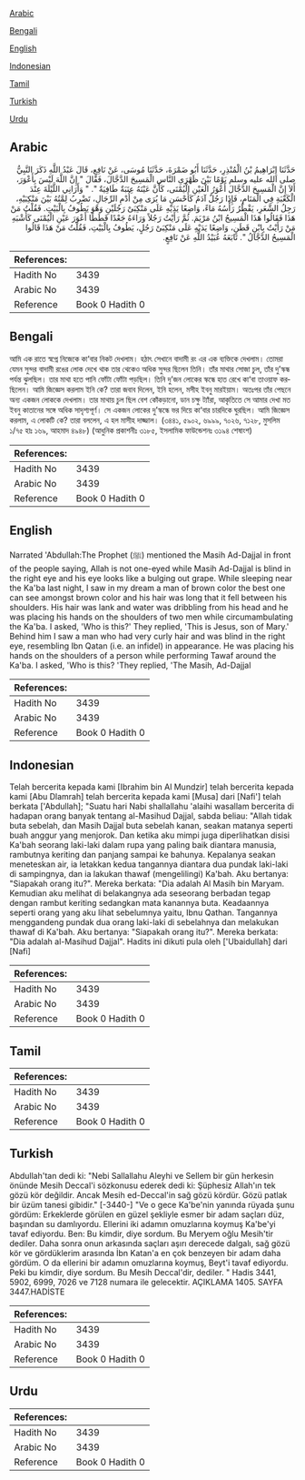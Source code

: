 [Arabic](#arabic)

[Bengali](#bengali)

[English](#english)

[Indonesian](#indonesian)

[Tamil](#tamil)

[Turkish](#turkish)

[Urdu](#urdu)

## Arabic


<div dir="rtl" lang="ar" style={{fontSize:'larger',backgroundColor:'#f8f9fa',padding:20}}>
حَدَّثَنَا إِبْرَاهِيمُ بْنُ الْمُنْذِرِ، حَدَّثَنَا أَبُو ضَمْرَةَ، حَدَّثَنَا مُوسَى، عَنْ نَافِعٍ، قَالَ عَبْدُ اللَّهِ ذَكَرَ النَّبِيُّ صلى الله عليه وسلم يَوْمًا بَيْنَ ظَهْرَىِ النَّاسِ الْمَسِيحَ الدَّجَّالَ، فَقَالَ ‏"‏ إِنَّ اللَّهَ لَيْسَ بِأَعْوَرَ، أَلاَ إِنَّ الْمَسِيحَ الدَّجَّالَ أَعْوَرُ الْعَيْنِ الْيُمْنَى، كَأَنَّ عَيْنَهُ عِنَبَةٌ طَافِيَةٌ ‏"‏‏.‏ ‏"‏ وَأَرَانِي اللَّيْلَةَ عِنْدَ الْكَعْبَةِ فِي الْمَنَامِ، فَإِذَا رَجُلٌ آدَمُ كَأَحْسَنِ مَا يُرَى مِنْ أُدْمِ الرِّجَالِ، تَضْرِبُ لِمَّتُهُ بَيْنَ مَنْكِبَيْهِ، رَجِلُ الشَّعَرِ، يَقْطُرُ رَأْسُهُ مَاءً، وَاضِعًا يَدَيْهِ عَلَى مَنْكِبَىْ رَجُلَيْنِ وَهْوَ يَطُوفُ بِالْبَيْتِ‏.‏ فَقُلْتُ مَنْ هَذَا فَقَالُوا هَذَا الْمَسِيحُ ابْنُ مَرْيَمَ‏.‏ ثُمَّ رَأَيْتُ رَجُلاً وَرَاءَهُ جَعْدًا قَطَطًا أَعْوَرَ عَيْنِ الْيُمْنَى كَأَشْبَهِ مَنْ رَأَيْتُ بِابْنِ قَطَنٍ، وَاضِعًا يَدَيْهِ عَلَى مَنْكِبَىْ رَجُلٍ، يَطُوفُ بِالْبَيْتِ، فَقُلْتُ مَنْ هَذَا قَالُوا الْمَسِيحُ الدَّجَّالُ ‏"‏‏.‏ تَابَعَهُ عُبَيْدُ اللَّهِ عَنْ نَافِعٍ‏.‏
</div>
<div style={{backgroundColor:'#f8f9fa',padding:20, marginBottom: 10}}><table> <thead> <tr> <th>References:</th> <th></th> </tr> </thead> <tbody><tr><td>Hadith No</td><td>3439</td></tr><tr><td>Arabic No</td><td>3439</td></tr><tr><td>Reference</td><td>Book 0 Hadith 0</td></tr></tbody></table></div>

## Bengali


<div dir="ltr" lang="bn" style={{fontSize:'larger',backgroundColor:'#f8f9fa',padding:20}}>
আমি এক রাতে স্বপ্নে নিজেকে কা‘বার নিকট দেখলাম। হঠাৎ সেখানে বাদামী রং এর এক ব্যক্তিকে দেখলাম। তোমরা যেমন সুন্দর বাদামী রঙের লোক দেখে থাক তার থেকেও অধিক সুন্দর ছিলেন তিনি। তাঁর মাথার সোজা চুল, তাঁর দু’স্কন্ধ পর্যন্ত ঝুলছিল। তার মাথা হতে পানি ফোঁটা ফোঁটা পড়ছিল। তিনি দু’জন লোকের স্কন্ধে হাত রেখে কা‘বা তাওয়াফ করছিলেন। আমি জিজ্ঞেস করলাম ইনি কে? তারা জবাব দিলেন, ইনি হলেন, মসীহ ইবনু মারইয়াম। অতঃপর তাঁর পেছনে অন্য একজন লোককে দেখলাম। তার মাথায় চুল ছিল বেশ কোঁকড়ানো, ডান চক্ষু ট্যাঁরা, আকৃতিতে সে আমার দেখা মত ইবনু কাতানের সঙ্গে অধিক সাদৃশ্যপূর্ণ। সে একজন লোকের দু’স্কন্ধে ভর দিয়ে কা‘বার চারদিকে ঘুরছিল। আমি জিজ্ঞেস করলাম, এ লোকটি কে? তারা বললেন, এ হল মাসীহ দাজ্জাল। (৩৪৪১, ৫৯০২, ৬৯৯৯, ৭০২৬, ৭১২৮, মুসলিম ১/৭৫ হাঃ ১৬৯, আহমাদ ৪৯৪৮) (আধুনিক প্রকাশনীঃ ৩১৮৫, ইসলামিক ফাউন্ডেশনঃ ৩১৯৪ শেষাংশ)
</div>
<div style={{backgroundColor:'#f8f9fa',padding:20, marginBottom: 10}}><table> <thead> <tr> <th>References:</th> <th></th> </tr> </thead> <tbody><tr><td>Hadith No</td><td>3439</td></tr><tr><td>Arabic No</td><td>3439</td></tr><tr><td>Reference</td><td>Book 0 Hadith 0</td></tr></tbody></table></div>

## English


<div dir="ltr" lang="en" style={{fontSize:'larger',backgroundColor:'#f8f9fa',padding:20}}>
Narrated 'Abdullah:The Prophet (ﷺ) mentioned the Masih Ad-Dajjal in front of the people saying, Allah is not one-eyed while Masih Ad-Dajjal is blind in the right eye and his eye looks like a bulging out grape. While sleeping near the Ka'ba last night, I saw in my dream a man of brown color the best one can see amongst brown color and his hair was long that it fell between his shoulders. His hair was lank and water was dribbling from his head and he was placing his hands on the shoulders of two men while circumambulating the Ka'ba. I asked, 'Who is this?' They replied, 'This is Jesus, son of Mary.' Behind him I saw a man who had very curly hair and was blind in the right eye, resembling Ibn Qatan (i.e. an infidel) in appearance. He was placing his hands on the shoulders of a person while performing Tawaf around the Ka'ba. I asked, 'Who is this? 'They replied, 'The Masih, Ad-Dajjal
</div>
<div style={{backgroundColor:'#f8f9fa',padding:20, marginBottom: 10}}><table> <thead> <tr> <th>References:</th> <th></th> </tr> </thead> <tbody><tr><td>Hadith No</td><td>3439</td></tr><tr><td>Arabic No</td><td>3439</td></tr><tr><td>Reference</td><td>Book 0 Hadith 0</td></tr></tbody></table></div>

## Indonesian


<div dir="ltr" lang="id" style={{fontSize:'larger',backgroundColor:'#f8f9fa',padding:20}}>
Telah bercerita kepada kami [Ibrahim bin Al Mundzir] telah bercerita kepada kami [Abu Dlamrah] telah bercerita kepada kami [Musa] dari [Nafi'] telah berkata ['Abdullah]; "Suatu hari Nabi shallallahu 'alaihi wasallam bercerita di hadapan orang banyak tentang al-Masihud Dajjal, sabda beliau: "Allah tidak buta sebelah, dan Masih Dajjal buta sebelah kanan, seakan matanya seperti buah anggur yang menjorok. Dan ketika aku mimpi juga diperlihatkan disisi Ka'bah seorang laki-laki dalam rupa yang paling baik diantara manusia, rambutnya keriting dan panjang sampai ke bahunya. Kepalanya seakan meneteskan air, ia letakkan kedua tangannya diantara dua pundak laki-laki di sampingnya, dan ia lakukan thawaf (mengelilingi) Ka'bah. Aku bertanya: "Siapakah orang itu?". Mereka berkata: "Dia adalah Al Masih bin Maryam. Kemudian aku melihat di belakangnya ada seseorang berbadan tegap dengan rambut keriting sedangkan mata kanannya buta. Keadaannya seperti orang yang aku lihat sebelumnya yaitu, Ibnu Qathan. Tangannya menggandeng pundak dua orang laki-laki di sebelahnya dan melakukan thawaf di Ka'bah. Aku bertanya: "Siapakah orang itu?". Mereka berkata: "Dia adalah al-Masihud Dajjal". Hadits ini dikuti pula oleh ['Ubaidullah] dari [Nafi]
</div>
<div style={{backgroundColor:'#f8f9fa',padding:20, marginBottom: 10}}><table> <thead> <tr> <th>References:</th> <th></th> </tr> </thead> <tbody><tr><td>Hadith No</td><td>3439</td></tr><tr><td>Arabic No</td><td>3439</td></tr><tr><td>Reference</td><td>Book 0 Hadith 0</td></tr></tbody></table></div>

## Tamil


<div dir="ltr" lang="ta" style={{fontSize:'larger',backgroundColor:'#f8f9fa',padding:20}}>

</div>
<div style={{backgroundColor:'#f8f9fa',padding:20, marginBottom: 10}}><table> <thead> <tr> <th>References:</th> <th></th> </tr> </thead> <tbody><tr><td>Hadith No</td><td>3439</td></tr><tr><td>Arabic No</td><td>3439</td></tr><tr><td>Reference</td><td>Book 0 Hadith 0</td></tr></tbody></table></div>

## Turkish


<div dir="ltr" lang="tr" style={{fontSize:'larger',backgroundColor:'#f8f9fa',padding:20}}>
Abdullah'tan dedi ki: "Nebi Sallallahu Aleyhi ve Sellem bir gün herkesin önünde Mesih Deccal'i sözkonusu ederek dedi ki: Şüphesiz Allah'ın tek gözü kör değildir. Ancak Mesih ed-Deccal'in sağ gözü kördür. Gözü patlak bir üzüm tanesi gibidir." [-3440-] "Ve o gece Ka'be'nin yanında rüyada şunu gördüm: Erkeklerde görülen en güzel şekliyle esmer bir adam saçları düz, başından su damlıyordu. Ellerini iki adamın omuzlarına koymuş Ka'be'yi tavaf ediyordu. Ben: Bu kimdir, diye sordum. Bu Meryem oğlu Mesih'tir dediler. Daha sonra onun arkasında saçları aşırı derecede dalgalı, sağ gözü kör ve gördüklerim arasında İbn Katan'a en çok benzeyen bir adam daha gördüm. O da ellerini bir adamın omuzlarına koymuş, Beyt'i tavaf ediyordu. Peki bu kimdir, diye sordum. Bu Mesih Deccal'dir, dediler. " Hadis 3441, 5902, 6999, 7026 ve 7128 numara ile gelecektir. AÇIKLAMA 1405. SAYFA 3447.HADİSTE
</div>
<div style={{backgroundColor:'#f8f9fa',padding:20, marginBottom: 10}}><table> <thead> <tr> <th>References:</th> <th></th> </tr> </thead> <tbody><tr><td>Hadith No</td><td>3439</td></tr><tr><td>Arabic No</td><td>3439</td></tr><tr><td>Reference</td><td>Book 0 Hadith 0</td></tr></tbody></table></div>

## Urdu


<div dir="rtl" lang="ur" style={{fontSize:'larger',backgroundColor:'#f8f9fa',padding:20}}>

</div>
<div style={{backgroundColor:'#f8f9fa',padding:20, marginBottom: 10}}><table> <thead> <tr> <th>References:</th> <th></th> </tr> </thead> <tbody><tr><td>Hadith No</td><td>3439</td></tr><tr><td>Arabic No</td><td>3439</td></tr><tr><td>Reference</td><td>Book 0 Hadith 0</td></tr></tbody></table></div>
